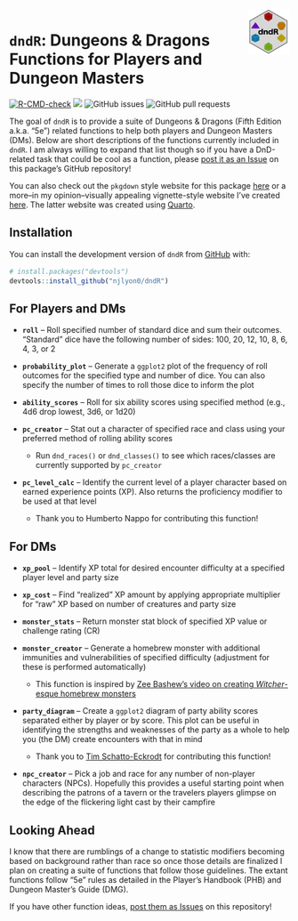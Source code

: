 
<!-- README.md is generated from README.Rmd. Please edit that file -->

<img src="man/figures/dndR_hex.png" align = "right" width = "15%" />

# `dndR`: Dungeons & Dragons Functions for Players and Dungeon Masters

<!-- badges: start -->

[![R-CMD-check](https://github.com/njlyon0/dndR/workflows/R-CMD-check/badge.svg)](https://github.com/njlyon0/dndR/actions)
[![](https://cranlogs.r-pkg.org/badges/dndR)](htttps://cran.r-project.org/package=dndR)
![GitHub issues](https://img.shields.io/github/issues-raw/njlyon0/dndR)
![GitHub pull
requests](https://img.shields.io/github/issues-pr/njlyon0/dndR)
<!-- badges: end -->

The goal of `dndR` is to provide a suite of Dungeons & Dragons (Fifth
Edition a.k.a. “5e”) related functions to help both players and Dungeon
Masters (DMs). Below are short descriptions of the functions currently
included in `dndR`. I am always willing to expand that list though so if
you have a DnD-related task that could be cool as a function, please
[post it as an Issue](https://github.com/njlyon0/dndR/issues) on this
package’s GitHub repository!

You can also check out the `pkgdown` style website for this package
[here](https://njlyon0.github.io/dndR/) or a more–in my opinion–visually
appealing vignette-style website I’ve created
[here](https://njlyon0.github.io/dndR-website/). The latter website was
created using [Quarto](https://quarto.org/).

## Installation

You can install the development version of `dndR` from
[GitHub](https://github.com/) with:

``` r
# install.packages("devtools")
devtools::install_github("njlyon0/dndR")
```

## For Players and DMs

- **`roll`** – Roll specified number of standard dice and sum their
  outcomes. “Standard” dice have the following number of sides: 100, 20,
  12, 10, 8, 6, 4, 3, or 2

- **`probability_plot`** – Generate a `ggplot2` plot of the frequency of
  roll outcomes for the specified type and number of dice. You can also
  specify the number of times to roll those dice to inform the plot

- **`ability_scores`** – Roll for six ability scores using specified
  method (e.g., 4d6 drop lowest, 3d6, or 1d20)

- **`pc_creator`** – Stat out a character of specified race and class
  using your preferred method of rolling ability scores

  - Run `dnd_races()` or `dnd_classes()` to see which races/classes are
    currently supported by `pc_creator`

- **`pc_level_calc`** – Identify the current level of a player character
  based on earned experience points (XP). Also returns the proficiency
  modifier to be used at that level

  - Thank you to Humberto Nappo for contributing this function!

## For DMs

- **`xp_pool`** – Identify XP total for desired encounter difficulty at
  a specified player level and party size

- **`xp_cost`** – Find “realized” XP amount by applying appropriate
  multiplier for “raw” XP based on number of creatures and party size

- **`monster_stats`** – Return monster stat block of specified XP value
  or challenge rating (CR)

- **`monster_creator`** – Generate a homebrew monster with additional
  immunities and vulnerabilities of specified difficulty (adjustment for
  these is performed automatically)

  - This function is inspired by [Zee Bashew’s video on creating
    *Witcher*-esque homebrew
    monsters](https://www.youtube.com/watch?v=GhjkPv4qo5w)

- **`party_diagram`** – Create a `ggplot2` diagram of party ability
  scores separated either by player or by score. This plot can be useful
  in identifying the strengths and weaknesses of the party as a whole to
  help you (the DM) create encounters with that in mind

  - Thank you to [Tim Schatto-Eckrodt](https://kudusch.de/) for
    contributing this function!

- **`npc_creator`** – Pick a job and race for any number of non-player
  characters (NPCs). Hopefully this provides a useful starting point
  when describing the patrons of a tavern or the travelers players
  glimpse on the edge of the flickering light cast by their campfire

## Looking Ahead

I know that there are rumblings of a change to statistic modifiers
becoming based on background rather than race so once those details are
finalized I plan on creating a suite of functions that follow those
guidelines. The extant functions follow “5e” rules as detailed in the
Player’s Handbook (PHB) and Dungeon Master’s Guide (DMG).

If you have other function ideas, [post them as
Issues](https://github.com/njlyon0/dndR/issues) on this repository!
